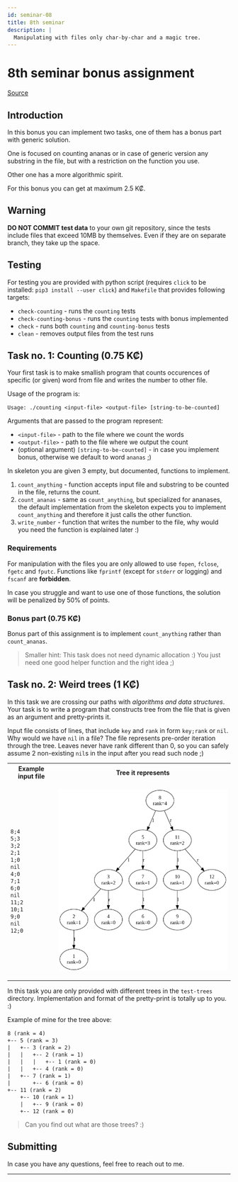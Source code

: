 ```yaml
---
id: seminar-08
title: 8th seminar
description: |
  Manipulating with files only char-by-char and a magic tree.
---
```


# 8th seminar bonus assignment

[Source](pathname:///files/c/bonuses/08.tar.gz)

## Introduction

In this bonus you can implement two tasks, one of them has a bonus part with generic
solution.

One is focused on counting ananas or in case of generic version any substring in
the file, but with a restriction on the function you use.

Other one has a more algorithmic spirit.

For this bonus you can get at maximum 2.5 K₡.

## Warning

**DO NOT COMMIT test data** to your own git repository, since the tests include
files that exceed 10MB by themselves. Even if they are on separate branch, they
take up the space.

## Testing

For testing you are provided with python script (requires `click` to be installed:
`pip3 install --user click`) and `Makefile` that provides following targets:

- `check-counting` - runs the `counting` tests
- `check-counting-bonus` - runs the `counting` tests with bonus implemented
- `check` - runs both `counting` and `counting-bonus` tests
- `clean` - removes output files from the test runs

## Task no. 1: Counting (0.75 K₡)

Your first task is to make smallish program that counts occurences of specific
(or given) word from file and writes the number to other file.

Usage of the program is:

```
Usage: ./counting <input-file> <output-file> [string-to-be-counted]
```

Arguments that are passed to the program represent:

- `<input-file>` - path to the file where we count the words
- `<output-file>` - path to the file where we output the count
- (optional argument) `[string-to-be-counted]` - in case you implement bonus,
  otherwise we default to word `ananas` ;)

In skeleton you are given 3 empty, but documented, functions to implement.

1. `count_anything` - function accepts input file and substring to be counted in
   the file, returns the count.
2. `count_ananas` - same as `count_anything`, but specialized for ananases, the
   default implementation from the skeleton expects you to implement `count_anything`
   and therefore it just calls the other function.
3. `write_number` - function that writes the number to the file, why would you
   need the function is explained later :)

### Requirements

For manipulation with the files you are only allowed to use `fopen`, `fclose`,
`fgetc` and `fputc`. Functions like `fprintf` (except for `stderr` or logging) and
`fscanf` are **forbidden**.

In case you struggle and want to use one of those functions, the solution will be
penalized by 50% of points.

### Bonus part (0.75 K₡)

Bonus part of this assignment is to implement `count_anything` rather than `count_ananas`.

> Smaller hint: This task does not need dynamic allocation :) You just need one
> good helper function and the right idea ;)

## Task no. 2: Weird trees (1 K₡)

In this task we are crossing our paths with _algorithms and data structures_.
Your task is to write a program that constructs tree from the file that is given
as an argument and pretty-prints it.

Input file consists of lines, that include `key` and `rank` in form `key;rank`
or `nil`. Why would we have `nil` in a file? The file represents pre-order iteration
through the tree. Leaves never have rank different than 0, so you can safely assume
2 non-existing `nil`s in the input after you read such node ;)

<table>
<tr><th>Example input file</th><th>Tree it represents</th></tr>
<tr>
<td>

```
8;4
5;3
3;2
2;1
1;0
nil
4;0
7;1
6;0
nil
11;2
10;1
9;0
nil
12;0
```

</td>
<td>

![tree](/files/c/bonuses/08/tree.png)

</td>
</tr></table>

In this task you are only provided with different trees in the `test-trees` directory.
Implementation and format of the pretty-print is totally up to you. :)

Example of mine for the tree above:

```
8 (rank = 4)
+-- 5 (rank = 3)
|   +-- 3 (rank = 2)
|   |   +-- 2 (rank = 1)
|   |   |   +-- 1 (rank = 0)
|   |   +-- 4 (rank = 0)
|   +-- 7 (rank = 1)
|       +-- 6 (rank = 0)
+-- 11 (rank = 2)
    +-- 10 (rank = 1)
    |   +-- 9 (rank = 0)
    +-- 12 (rank = 0)
```

> Can you find out what are those trees? :)

## Submitting

In case you have any questions, feel free to reach out to me.

---

<!-- Ideally submit the assignment through the merge request. Step-by-step tutorial is
present [here](../mr). For setting assignee my xlogin is `xfocko`.

In case you do not want to experiment on GitLab, send me the source code via email,
but please prefix subject with: `[PB071/14][seminar-08]`

Deadline for the submission of the bonus is **May 4th 24:00**. -->

